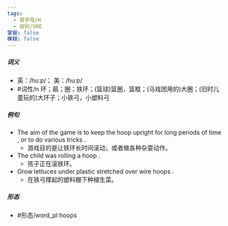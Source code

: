 ```yaml
---
tags:
  - 首字母/H
  - 级别/GRE
掌握: false
模糊: false
---
```

##### 词义
- 英：/huːp/； 美：/huːp/
- #词性/n  环；箍；圈；铁环；(篮球)篮圈，篮框；(马戏团用的)大圈；(旧时儿童玩的)大环子；小铁弓，小塑料弓
##### 例句
- The aim of the game is to keep the hoop upright for long periods of time , or to do various tricks .
	- 游戏目的是让铁环长时间滚动，或者做各种杂耍动作。
- The child was rolling a hoop .
	- 孩子正在滚铁环。
- Grow lettuces under plastic stretched over wire hoops .
	- 在铁弓撑起的塑料棚下种植生菜。
##### 形态
- #形态/word_pl hoops

